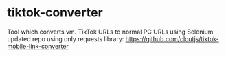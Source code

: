 # tiktok-converter
Tool which converts vm. TikTok URLs to normal PC URLs using Selenium
 updated repo using only requests library: https://github.com/cloutjs/tiktok-mobile-link-converter
